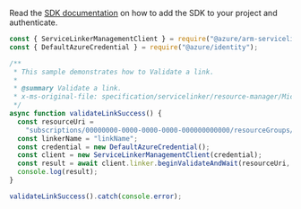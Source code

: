 Read the [SDK documentation](https://github.com/Azure/azure-sdk-for-js/blob/%40azure%2Farm-servicelinker_1.0.0/sdk/servicelinker/arm-servicelinker/README.md) on how to add the SDK to your project and authenticate.

```javascript
const { ServiceLinkerManagementClient } = require("@azure/arm-servicelinker");
const { DefaultAzureCredential } = require("@azure/identity");

/**
 * This sample demonstrates how to Validate a link.
 *
 * @summary Validate a link.
 * x-ms-original-file: specification/servicelinker/resource-manager/Microsoft.ServiceLinker/stable/2022-05-01/examples/ValidateLinkSuccess.json
 */
async function validateLinkSuccess() {
  const resourceUri =
    "subscriptions/00000000-0000-0000-0000-000000000000/resourceGroups/test-rg/providers/Microsoft.Web/sites/test-app";
  const linkerName = "linkName";
  const credential = new DefaultAzureCredential();
  const client = new ServiceLinkerManagementClient(credential);
  const result = await client.linker.beginValidateAndWait(resourceUri, linkerName);
  console.log(result);
}

validateLinkSuccess().catch(console.error);
```
